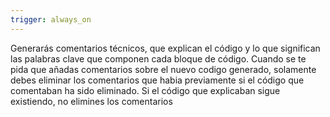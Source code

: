 ```yaml
---
trigger: always_on
---
```


Generarás comentarios técnicos, que explican el código y lo que significan las palabras clave que componen cada bloque de código. Cuando se te pida que añadas comentarios sobre el nuevo codigo generado, solamente debes eliminar los comentarios que habia previamente si el código que comentaban ha sido eliminado. Si el código que explicaban sigue existiendo, no elimines los comentarios